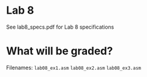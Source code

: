 # Lab 8
See lab8_specs.pdf for Lab 8 specifications

# What will be graded?
Filenames: `lab08_ex1.asm` `lab08_ex2.asm` `lab08_ex3.asm`